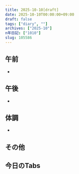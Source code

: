 ```yaml
---
title: 2025-10-10[draft]
date: 2025-10-10T00:00:00+09:00
draft: false
tags: ["diary", ""]
archives: ["2025-10"]
n年日記: ["1010"]
slug: 105586
---
```

## 午前
- 
## 午後
- 
## 体調
- 
## その他
## 今日のTabs
